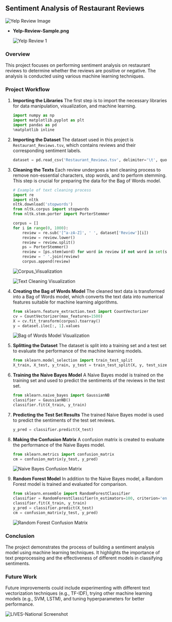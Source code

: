 ## Sentiment Analysis of Restaurant Reviews


  ![Yelp Review Image](https://github.com/Efi-Pecani/Sentiment-Analysis-Restaurant-Reviews/blob/main/yelp_review_img.png)

- **Yelp-Review-Sample.png**

  ![Yelp Review 1](https://github.com/Efi-Pecani/Sentiment-Analysis-Restaurant-Reviews/blob/main/yelp-review-1.png)
  
### Overview
This project focuses on performing sentiment analysis on restaurant reviews to determine whether the reviews are positive or negative. The analysis is conducted using various machine learning techniques.

### Project Workflow

1. **Importing the Libraries**
   The first step is to import the necessary libraries for data manipulation, visualization, and machine learning.

    ```python
    import numpy as np
    import matplotlib.pyplot as plt
    import pandas as pd
    %matplotlib inline
    ```

2. **Importing the Dataset**
   The dataset used in this project is `Restaurant_Reviews.tsv`, which contains reviews and their corresponding sentiment labels.

    ```python
    dataset = pd.read_csv('Restaurant_Reviews.tsv', delimiter='\t', quoting=3)
    ```

3. **Cleaning the Texts**
   Each review undergoes a text cleaning process to remove non-essential characters, stop words, and to perform stemming. This step is crucial for preparing the data for the Bag of Words model.

    ```python
    # Example of text cleaning process
    import re
    import nltk
    nltk.download('stopwords')
    from nltk.corpus import stopwords
    from nltk.stem.porter import PorterStemmer

    corpus = []
    for i in range(0, 1000):
        review = re.sub('[^a-zA-Z]', ' ', dataset['Review'][i])
        review = review.lower()
        review = review.split()
        ps = PorterStemmer()
        review = [ps.stem(word) for word in review if not word in set(stopwords.words('english'))]
        review = ' '.join(review)
        corpus.append(review)
    ```
    ![Corpus_Visualization](https://github.com/Efi-Pecani/Sentiment-Analysis-Restaurant-Reviews/blob/main/Corpus_Visualization.png)

    ![Text Cleaning Visualization](https://github.com/Efi-Pecani/Sentiment-Analysis-Restaurant-Reviews/blob/main/cleaning_visualization.png)

4. **Creating the Bag of Words Model**
   The cleaned text data is transformed into a Bag of Words model, which converts the text data into numerical features suitable for machine learning algorithms.

    ```python
    from sklearn.feature_extraction.text import CountVectorizer
    cv = CountVectorizer(max_features=1500)
    X = cv.fit_transform(corpus).toarray()
    y = dataset.iloc[:, 1].values
    ```

    ![Bag of Words Model Visualization](https://github.com/Efi-Pecani/Sentiment-Analysis-Restaurant-Reviews/blob/main/Bag%20of%20Words%20Model%20Visualization.png)

5. **Splitting the Dataset**
   The dataset is split into a training set and a test set to evaluate the performance of the machine learning models.

    ```python
    from sklearn.model_selection import train_test_split
    X_train, X_test, y_train, y_test = train_test_split(X, y, test_size=0.20, random_state=0)
    ```

6. **Training the Naive Bayes Model**
   A Naive Bayes model is trained on the training set and used to predict the sentiments of the reviews in the test set.

    ```python
    from sklearn.naive_bayes import GaussianNB
    classifier = GaussianNB()
    classifier.fit(X_train, y_train)
    ```

7. **Predicting the Test Set Results**
   The trained Naive Bayes model is used to predict the sentiments of the test set reviews.

    ```python
    y_pred = classifier.predict(X_test)
    ```

8. **Making the Confusion Matrix**
   A confusion matrix is created to evaluate the performance of the Naive Bayes model.

    ```python
    from sklearn.metrics import confusion_matrix
    cm = confusion_matrix(y_test, y_pred)
    ```

    ![Naive Bayes Confusion Matrix](https://github.com/Efi-Pecani/Sentiment-Analysis-Restaurant-Reviews/blob/main/Naive%20Bayes%20Confusion%20Matrix.png)

9. **Random Forest Model**
   In addition to the Naive Bayes model, a Random Forest model is trained and evaluated for comparison.

    ```python
    from sklearn.ensemble import RandomForestClassifier
    classifier = RandomForestClassifier(n_estimators=100, criterion='entropy', random_state=0)
    classifier.fit(X_train, y_train)
    y_pred = classifier.predict(X_test)
    cm = confusion_matrix(y_test, y_pred)
    ```

    ![Random Forest Confusion Matrix](https://github.com/Efi-Pecani/Sentiment-Analysis-Restaurant-Reviews/blob/main/Random%20Forest%20Confusion%20Matrix.png)


### Conclusion
The project demonstrates the process of building a sentiment analysis model using machine learning techniques. It highlights the importance of text preprocessing and the effectiveness of different models in classifying sentiments.

### Future Work
Future improvements could include experimenting with different text vectorization techniques (e.g., TF-IDF), trying other machine learning models (e.g., SVM, LSTM), and tuning hyperparameters for better performance.



![LIVES-National Screenshot](https://github.com/Efi-Pecani/Sentiment-Analysis-Restaurant-Reviews/blob/main/LIVES-National-Screenshot_yelp.png)
